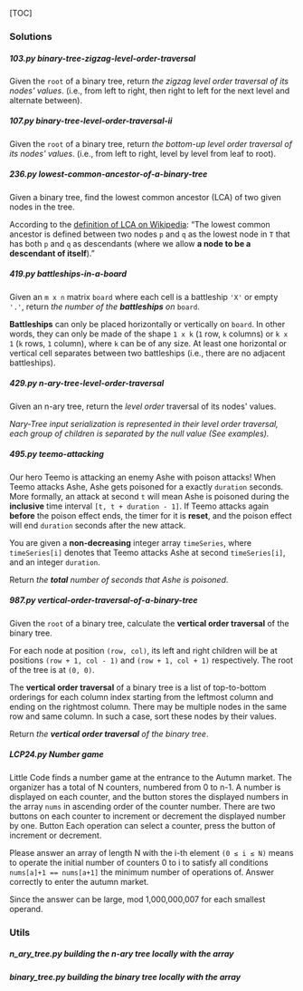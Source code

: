 [TOC]

### Solutions

##### 103.py	binary-tree-zigzag-level-order-traversal

Given the `root` of a binary tree, return *the zigzag level order traversal of its nodes' values*. (i.e., from left to right, then right to left for the next level and alternate between).

##### 107.py	binary-tree-level-order-traversal-ii

Given the `root` of a binary tree, return *the bottom-up level order traversal of its nodes' values*. (i.e., from left to right, level by level from leaf to root).

##### 236.py	lowest-common-ancestor-of-a-binary-tree

Given a binary tree, find the lowest common ancestor (LCA) of two given nodes in the tree.

According to the [definition of LCA on Wikipedia](https://en.wikipedia.org/wiki/Lowest_common_ancestor): “The lowest common ancestor is defined between two nodes `p` and `q` as the lowest node in `T` that has both `p` and `q` as descendants (where we allow **a node to be a descendant of itself**).”

##### 419.py	battleships-in-a-board

Given an `m x n` matrix `board` where each cell is a battleship `'X'` or empty `'.'`, return *the number of the **battleships** on* `board`.

**Battleships** can only be placed horizontally or vertically on `board`. In other words, they can only be made of the shape `1 x k` (`1` row, `k` columns) or `k x 1` (`k` rows, `1` column), where `k` can be of any size. At least one horizontal or vertical cell separates between two battleships (i.e., there are no adjacent battleships).

##### 429.py	n-ary-tree-level-order-traversal

Given an n-ary tree, return the *level order* traversal of its nodes' values.

*Nary-Tree input serialization is represented in their level order traversal, each group of children is separated by the null value (See examples).*

##### 495.py	teemo-attacking

Our hero Teemo is attacking an enemy Ashe with poison attacks! When Teemo attacks Ashe, Ashe gets poisoned for a exactly `duration` seconds. More formally, an attack at second `t` will mean Ashe is poisoned during the **inclusive** time interval `[t, t + duration - 1]`. If Teemo attacks again **before** the poison effect ends, the timer for it is **reset**, and the poison effect will end `duration` seconds after the new attack.

You are given a **non-decreasing** integer array `timeSeries`, where `timeSeries[i]` denotes that Teemo attacks Ashe at second `timeSeries[i]`, and an integer `duration`.

Return *the **total** number of seconds that Ashe is poisoned*.

##### 987.py	vertical-order-traversal-of-a-binary-tree

Given the `root` of a binary tree, calculate the **vertical order traversal** of the binary tree.

For each node at position `(row, col)`, its left and right children will be at positions `(row + 1, col - 1)` and `(row + 1, col + 1)` respectively. The root of the tree is at `(0, 0)`.

The **vertical order traversal** of a binary tree is a list of top-to-bottom orderings for each column index starting from the leftmost column and ending on the rightmost column. There may be multiple nodes in the same row and same column. In such a case, sort these nodes by their values.

Return *the **vertical order traversal** of the binary tree*.

##### LCP24.py	Number game

Little Code finds a number game at the entrance to the Autumn market. The organizer has a total of N counters, numbered from 0 to n-1. A number is displayed on each counter, and the button stores the displayed numbers in the array `nums` in ascending order of the counter number. There are two buttons on each counter to increment or decrement the displayed number by one. Button Each operation can select a counter, press the button of increment or decrement.

Please answer an array of length N with the i-th element `(0 ≤ i ≤ N)` means to operate the initial number of counters 0 to i to satisfy all conditions `nums[a]+1 == nums[a+1]` the minimum number of operations of. Answer correctly to enter the autumn market.

Since the answer can be large, mod 1,000,000,007 for each smallest operand.

### Utils

##### n_ary_tree.py	building the n-ary tree locally with the array

##### binary_tree.py	building the binary tree locally with the array